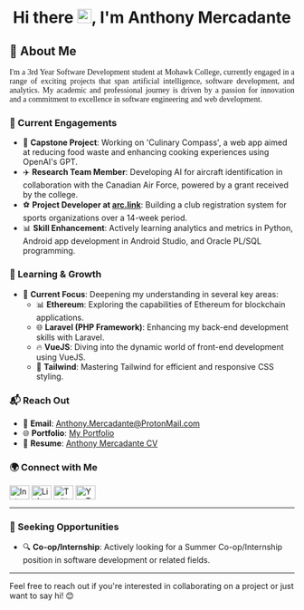 <h1 align="center">Hi there <img src="https://media.giphy.com/media/hvRJCLFzcasrR4ia7z/giphy.gif" width="25px"/>, I'm Anthony Mercadante</h1>

## 🌟 About Me

<p align="justify" style="font-family: times new roman">
I'm a 3rd Year Software Development student at Mohawk College, currently engaged in a range of exciting projects that span artificial intelligence, software development, and analytics. My academic and professional journey is driven by a passion for innovation and a commitment to excellence in software engineering and web development.
</p>

### 🚀 Current Engagements
- 🧭 **Capstone Project**: Working on 'Culinary Compass', a web app aimed at reducing food waste and enhancing cooking experiences using OpenAI's GPT.
- ✈️ **Research Team Member**: Developing AI for aircraft identification in collaboration with the Canadian Air Force, powered by a grant received by the college.
- ⚽ **Project Developer at [arc.link](https://arc.link/)**: Building a club registration system for sports organizations over a 14-week period.
- 📊 **Skill Enhancement**: Actively learning analytics and metrics in Python, Android app development in Android Studio, and Oracle PL/SQL programming.

### 🌱 Learning & Growth
- 🌟 **Current Focus**: Deepening my understanding in several key areas:
  - 📊 **Ethereum**: Exploring the capabilities of Ethereum for blockchain applications.
  - 🌐 **Laravel (PHP Framework)**: Enhancing my back-end development skills with Laravel.
  - 🔥 **VueJS**: Diving into the dynamic world of front-end development using VueJS.
  - 🎨 **Tailwind**: Mastering Tailwind for efficient and responsive CSS styling.

### 📬 Reach Out
- 📧 **Email**: [Anthony.Mercadante@ProtonMail.com](mailto:Anthony.Mercadante@ProtonMail.com)
- 🌐 **Portfolio**: [My Portfolio](https://anthonymercadante.github.io/)
- 📄 **Resume**: [Anthony Mercadante CV](https://drive.google.com/file/d/1U2_lsU1qbDaixPtnOEek1an9nR1JJXAm/view?usp=sharing)

### 🌍 Connect with Me

<p align="left">
  <a href="https://www.instagram.com/_anthonymercadante/" target="blank"><img align="center" src="https://raw.githubusercontent.com/rahuldkjain/github-profile-readme-generator/master/src/images/icons/Social/instagram.svg" alt="Instagram" height="25" width="35" /></a>
  <a href="https://www.linkedin.com/in/anthony-mercadante-022367113/" target="blank"><img align="center" src="https://raw.githubusercontent.com/rahuldkjain/github-profile-readme-generator/master/src/images/icons/Social/linked-in-alt.svg" alt="LinkedIn" height="25" width="35" /></a>
  <a href="https://twitter.com/AnthMercadante" target="blank"><img align="center" src="https://raw.githubusercontent.com/rahuldkjain/github-profile-readme-generator/master/src/images/icons/Social/twitter.svg" alt="Twitter" height="25" width="35" /></a>
  <a href="https://youtube.com/@anthonymercadante695" target="blank"><img align="center" src="https://raw.githubusercontent.com/rahuldkjain/github-profile-readme-generator/master/src/images/icons/Social/youtube.svg" alt="YouTube" height="25" width="35" /></a>
</p>

---

### 🎯 Seeking Opportunities
- 🔍 **Co-op/Internship**: Actively looking for a Summer Co-op/Internship position in software development or related fields.

---

Feel free to reach out if you're interested in collaborating on a project or just want to say hi! 😊
